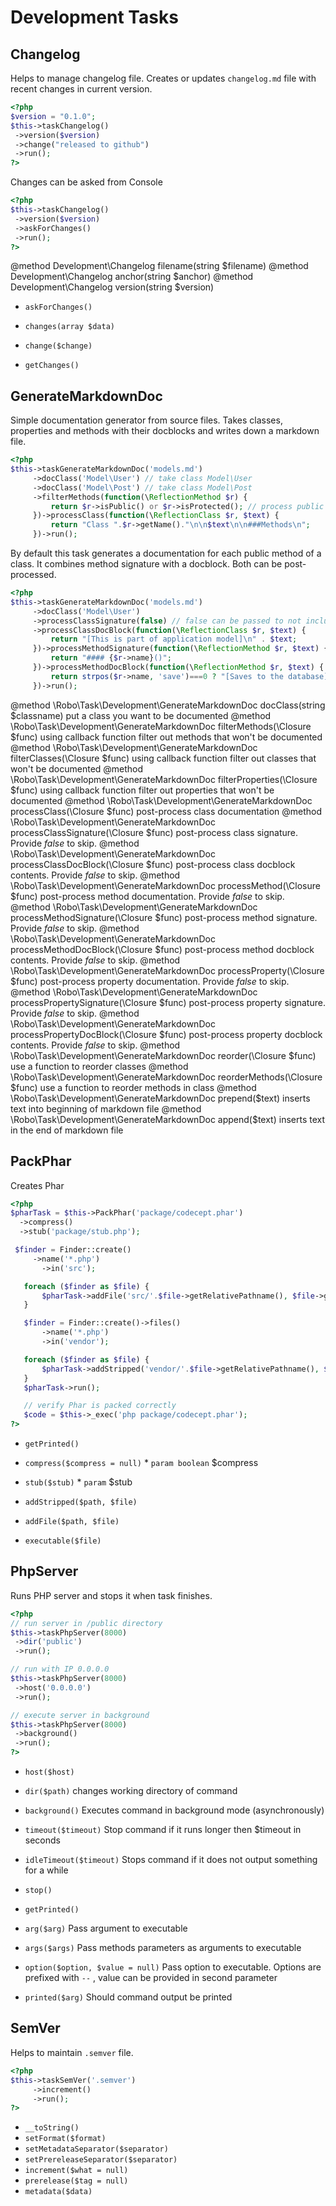 # Development Tasks
## Changelog


Helps to manage changelog file.
Creates or updates `changelog.md` file with recent changes in current version.

``` php
<?php
$version = "0.1.0";
$this->taskChangelog()
 ->version($version)
 ->change("released to github")
 ->run();
?>
```

Changes can be asked from Console

``` php
<?php
$this->taskChangelog()
 ->version($version)
 ->askForChanges()
 ->run();
?>
```

@method Development\Changelog filename(string $filename)
@method Development\Changelog anchor(string $anchor)
@method Development\Changelog version(string $version)




* `askForChanges()` 

* `changes(array $data)` 
* `change($change)` 
* `getChanges()` 




















## GenerateMarkdownDoc


Simple documentation generator from source files.
Takes classes, properties and methods with their docblocks and writes down a markdown file.

``` php
<?php
$this->taskGenerateMarkdownDoc('models.md')
     ->docClass('Model\User') // take class Model\User
     ->docClass('Model\Post') // take class Model\Post
     ->filterMethods(function(\ReflectionMethod $r) {
         return $r->isPublic() or $r->isProtected(); // process public and protected methods
     })->processClass(function(\ReflectionClass $r, $text) {
         return "Class ".$r->getName()."\n\n$text\n\n###Methods\n";
     })->run();
```

By default this task generates a documentation for each public method of a class.
It combines method signature with a docblock. Both can be post-processed.

``` php
<?php
$this->taskGenerateMarkdownDoc('models.md')
     ->docClass('Model\User')
     ->processClassSignature(false) // false can be passed to not include class signature
     ->processClassDocBlock(function(\ReflectionClass $r, $text) {
         return "[This is part of application model]\n" . $text;
     })->processMethodSignature(function(\ReflectionMethod $r, $text) {
         return "#### {$r->name}()";
     })->processMethodDocBlock(function(\ReflectionMethod $r, $text) {
         return strpos($r->name, 'save')===0 ? "[Saves to the database]\n" . $text : $text;
     })->run();
```

@method \Robo\Task\Development\GenerateMarkdownDoc docClass(string $classname) put a class you want to be documented
@method \Robo\Task\Development\GenerateMarkdownDoc filterMethods(\Closure $func) using callback function filter out methods that won't be documented
@method \Robo\Task\Development\GenerateMarkdownDoc filterClasses(\Closure $func) using callback function filter out classes that won't be documented
@method \Robo\Task\Development\GenerateMarkdownDoc filterProperties(\Closure $func) using callback function filter out properties that won't be documented
@method \Robo\Task\Development\GenerateMarkdownDoc processClass(\Closure $func) post-process class documentation
@method \Robo\Task\Development\GenerateMarkdownDoc processClassSignature(\Closure $func) post-process class signature. Provide *false* to skip.
@method \Robo\Task\Development\GenerateMarkdownDoc processClassDocBlock(\Closure $func) post-process class docblock contents. Provide *false* to skip.
@method \Robo\Task\Development\GenerateMarkdownDoc processMethod(\Closure $func) post-process method documentation. Provide *false* to skip.
@method \Robo\Task\Development\GenerateMarkdownDoc processMethodSignature(\Closure $func) post-process method signature. Provide *false* to skip.
@method \Robo\Task\Development\GenerateMarkdownDoc processMethodDocBlock(\Closure $func) post-process method docblock contents. Provide *false* to skip.
@method \Robo\Task\Development\GenerateMarkdownDoc processProperty(\Closure $func) post-process property documentation. Provide *false* to skip.
@method \Robo\Task\Development\GenerateMarkdownDoc processPropertySignature(\Closure $func) post-process property signature. Provide *false* to skip.
@method \Robo\Task\Development\GenerateMarkdownDoc processPropertyDocBlock(\Closure $func) post-process property docblock contents. Provide *false* to skip.
@method \Robo\Task\Development\GenerateMarkdownDoc reorder(\Closure $func) use a function to reorder classes
@method \Robo\Task\Development\GenerateMarkdownDoc reorderMethods(\Closure $func) use a function to reorder methods in class
@method \Robo\Task\Development\GenerateMarkdownDoc prepend($text) inserts text into beginning of markdown file
@method \Robo\Task\Development\GenerateMarkdownDoc append($text) inserts text in the end of markdown file





















































## PackPhar


Creates Phar

``` php
<?php
$pharTask = $this->PackPhar('package/codecept.phar')
  ->compress()
  ->stub('package/stub.php');

 $finder = Finder::create()
     ->name('*.php')
       ->in('src');

   foreach ($finder as $file) {
       $pharTask->addFile('src/'.$file->getRelativePathname(), $file->getRealPath());
   }

   $finder = Finder::create()->files()
       ->name('*.php')
       ->in('vendor');

   foreach ($finder as $file) {
       $pharTask->addStripped('vendor/'.$file->getRelativePathname(), $file->getRealPath());
   }
   $pharTask->run();

   // verify Phar is packed correctly
   $code = $this->_exec('php package/codecept.phar');
?>
```









* `getPrinted()` 

* `compress($compress = null)`   * `param boolean` $compress
* `stub($stub)`   * `param` $stub

* `addStripped($path, $file)` 
* `addFile($path, $file)` 
* `executable($file)` 






















## PhpServer


Runs PHP server and stops it when task finishes.

``` php
<?php
// run server in /public directory
$this->taskPhpServer(8000)
 ->dir('public')
 ->run();

// run with IP 0.0.0.0
$this->taskPhpServer(8000)
 ->host('0.0.0.0')
 ->run();

// execute server in background
$this->taskPhpServer(8000)
 ->background()
 ->run();
?>
```













* `host($host)` 
* `dir($path)`  changes working directory of command

* `background()`  Executes command in background mode (asynchronously)
* `timeout($timeout)`  Stop command if it runs longer then $timeout in seconds
* `idleTimeout($timeout)`  Stops command if it does not output something for a while

* `stop()` 



















* `getPrinted()` 

* `arg($arg)`  Pass argument to executable
* `args($args)`  Pass methods parameters as arguments to executable
* `option($option, $value = null)`  Pass option to executable. Options are prefixed with `--` , value can be provided in second parameter
* `printed($arg)`  Should command output be printed




## SemVer


Helps to maintain `.semver` file.

```php
<?php
$this->taskSemVer('.semver')
     ->increment()
     ->run();
?>
```






* `__toString()` 
* `setFormat($format)` 
* `setMetadataSeparator($separator)` 
* `setPrereleaseSeparator($separator)` 
* `increment($what = null)` 
* `prerelease($tag = null)` 
* `metadata($data)` 




